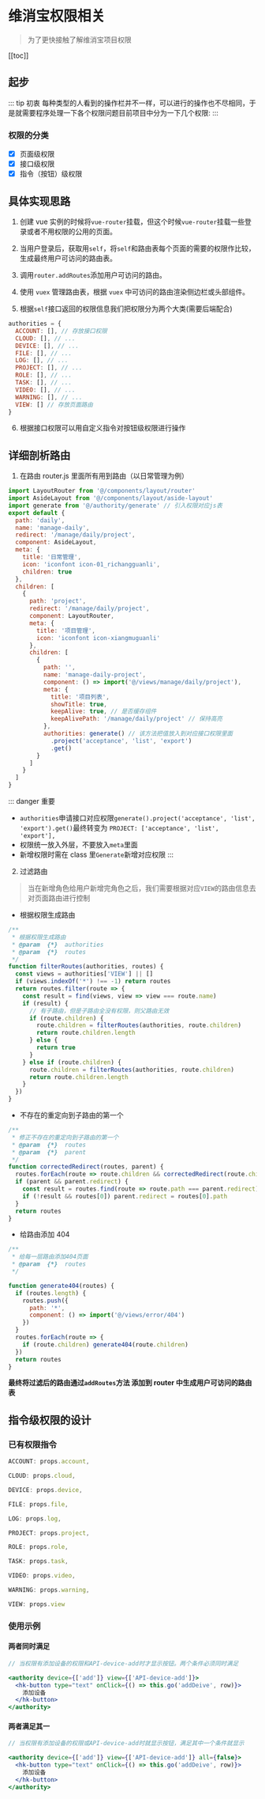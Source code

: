 # 维消宝权限相关

> 为了更快接触了解维消宝项目权限

[[toc]]

## 起步

::: tip 初衷
每种类型的人看到的操作栏并不一样，可以进行的操作也不尽相同，于是就需要程序处理一下各个权限问题目前项目中分为一下几个权限:
:::

### 权限的分类

- [x] 页面级权限
- [x] 接口级权限
- [x] 指令（按钮）级权限

## 具体实现思路

1. 创建 vue 实例的时候将`vue-router`挂载，但这个时候`vue-router`挂载一些登录或者不用权限的公用的页面。

2. 当用户登录后，获取用`self`，将`self`和路由表每个页面的需要的权限作比较，生成最终用户可访问的路由表。

3. 调用`router.addRoutes`添加用户可访问的路由。

4. 使用 `vuex` 管理路由表，根据 `vuex` 中可访问的路由渲染侧边栏或头部组件。

5. 根据`self`接口返回的权限信息我们把权限分为两个大类(需要后端配合)

```js
authorities = {
  ACCOUNT: [], // 存放接口权限
  CLOUD: [], // ...
  DEVICE: [], // ...
  FILE: [], // ...
  LOG: [], // ...
  PROJECT: [], // ...
  ROLE: [], // ...
  TASK: [], // ...
  VIDEO: [], // ...
  WARNING: [], // ...
  VIEW: [] // 存放页面路由
}
```

6. 根据接口权限可以用自定义指令对按钮级权限进行操作

## 详细剖析路由

1. 在路由 router.js 里面所有用到路由（以日常管理为例）

```js
import LayoutRouter from '@/components/layout/router'
import AsideLayout from '@/components/layout/aside-layout'
import generate from '@/authority/generate' // 引入权限对应js表
export default {
  path: 'daily',
  name: 'manage-daily',
  redirect: '/manage/daily/project',
  component: AsideLayout,
  meta: {
    title: '日常管理',
    icon: 'iconfont icon-01_richangguanli',
    children: true
  },
  children: [
    {
      path: 'project',
      redirect: '/manage/daily/project',
      component: LayoutRouter,
      meta: {
        title: '项目管理',
        icon: 'iconfont icon-xiangmuguanli'
      },
      children: [
        {
          path: '',
          name: 'manage-daily-project',
          component: () => import('@/views/manage/daily/project'),
          meta: {
            title: '项目列表',
            showTitle: true,
            keepAlive: true, // 是否缓存组件
            keepAlivePath: '/manage/daily/project' // 保持高亮
          },
          authorities: generate() // 该方法把值放入到对应接口权限里面
            .project('acceptance', 'list', 'export')
            .get()
        }
      ]
    }
  ]
}
```

::: danger 重要

- `authorities`申请接口对应权限`generate().project('acceptance', 'list', 'export').get()`最终转变为 `PROJECT: ['acceptance', 'list', 'export'],`
- 权限统一放入外层，不要放入`meta`里面
- 新增权限时需在 class 里`Generate`新增对应权限
  :::

2. 过滤路由

> 当在新增角色给用户新增完角色之后，我们需要根据对应`VIEW`的路由信息去对页面路由进行控制

- 根据权限生成路由

```js
/**
 * 根据权限生成路由
 * @param  {*}  authorities
 * @param  {*}  routes
 */
function filterRoutes(authorities, routes) {
  const views = authorities['VIEW'] || []
  if (views.indexOf('*') !== -1) return routes
  return routes.filter(route => {
    const result = find(views, view => view === route.name)
    if (result) {
      // 有子路由，但是子路由全没有权限，则父路由无效
      if (route.children) {
        route.children = filterRoutes(authorities, route.children)
        return route.children.length
      } else {
        return true
      }
    } else if (route.children) {
      route.children = filterRoutes(authorities, route.children)
      return route.children.length
    }
  })
}
```

- 不存在的重定向到子路由的第一个

```js
/**
 * 修正不存在的重定向到子路由的第一个
 * @param  {*}  routes
 * @param  {*}  parent
 */
function correctedRedirect(routes, parent) {
  routes.forEach(route => route.children && correctedRedirect(route.children, route))
  if (parent && parent.redirect) {
    const result = routes.find(route => route.path === parent.redirect)
    if (!result && routes[0]) parent.redirect = routes[0].path
  }
  return routes
}
```

- 给路由添加 404

```js
/**
 * 给每一层路由添加404页面
 * @param  {*}  routes
 */

function generate404(routes) {
  if (routes.length) {
    routes.push({
      path: '*',
      component: () => import('@/views/error/404')
    })
  }
  routes.forEach(route => {
    if (route.children) generate404(route.children)
  })
  return routes
}
```

**最终将过滤后的路由通过`addRoutes`方法 添加到 router 中生成用户可访问的路由表**

## 指令级权限的设计

### 已有权限指令

```js
ACCOUNT: props.account,

CLOUD: props.cloud,

DEVICE: props.device,

FILE: props.file,

LOG: props.log,

PROJECT: props.project,

ROLE: props.role,

TASK: props.task,

VIDEO: props.video,

WARNING: props.warning,

VIEW: props.view
```

### 使用示例

#### 两者同时满足

```jsx
// 当权限有添加设备的权限和API-device-add时才显示按钮。两个条件必须同时满足

<authority device={['add']} view={['API-device-add']}>
  <hk-button type="text" onClick={() => this.go('addDeive', row)}>
    添加设备
  </hk-button>
</authority>
```

#### 两者满足其一

```jsx
// 当权限有添加设备的权限或API-device-add时就显示按钮，满足其中一个条件就显示

<authority device={['add']} view={['API-device-add']} all={false}>
  <hk-button type="text" onClick={() => this.go('addDeive', row)}>
    添加设备
  </hk-button>
</authority>
```
